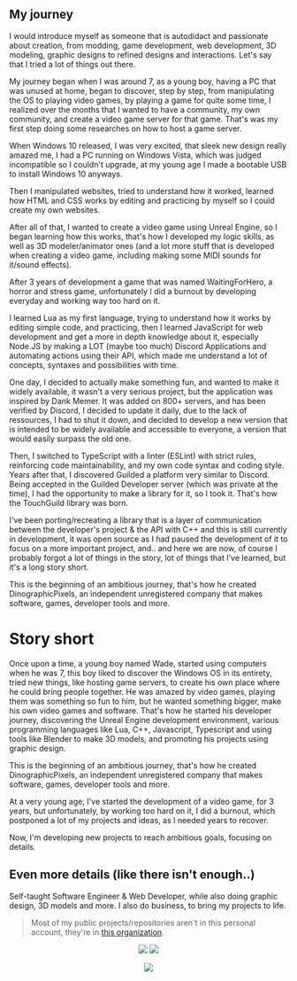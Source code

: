 ## My journey
I would introduce myself as someone that is autodidact and passionate about creation, from modding, game development, web development, 3D modeling, graphic designs to refined designs and interactions. Let's say that I tried a lot of things out there.

My journey began when I was around 7, as a young boy, having a PC that was unused at home, began to discover, step by step, from manipulating the OS to playing video games, by playing a game for quite some time, I realized over the months that I wanted to have a community, my own community, and create a video game server for that game. That's was my first step doing some researches on how to host a game server.

When Windows 10 released, I was very excited, that sleek new design really amazed me, I had a PC running on Windows Vista, which was judged incompatible so I couldn't upgrade, at my young age I made a bootable USB to install Windows 10 anyways.

Then I manipulated websites, tried to understand how it worked, learned how HTML and CSS works by editing and practicing by myself so I could create my own websites.

After all of that, I wanted to create a video game using Unreal Engine, so I began learning how this works, that's how I developed my logic skills, as well as 3D modeler/animator ones (and a lot more stuff that is developed when creating a video game, including making some MIDI sounds for it/sound effects).

After 3 years of development a game that was named WaitingForHero, a horror and stress game, unfortunately I did a burnout by developing everyday and working way too hard on it.

I learned Lua as my first language, trying to understand how it works by editing simple code, and practicing, then I learned JavaScript for web development and get a more in depth knowledge about it, especially Node.JS by making a LOT (maybe too much) Discord Applications and automating actions using their API, which made me understand a lot of concepts, syntaxes and possibilities with time.

One day, I decided to actually make something fun, and wanted to make it widely available, it wasn't a very serious project, but the application was inspired by Dank Memer. It was added on 800+ servers, and has been verified by Discord, I decided to update it daily, due to the lack of ressources, I had to shut it down, and decided to develop a new version that is intended to be widely available and accessible to everyone, a version that would easily surpass the old one.

Then, I switched to TypeScript with a linter (ESLint) with strict rules, reinforcing code maintainability, and my own code syntax and coding style. Years after that, I discovered Guilded a platform very similar to Discord. Being accepted in the Guilded Developer server (which was private at the time), I had the opportunity to make a library for it, so I took it. That's how the TouchGuild library was born.

I've been porting/recreating a library that is a layer of communication between the developer's project & the API with C++ and this is still currently in development, it was open source as I had paused the development of it to focus on a more important project, and.. and here we are now, of course I probably forgot a lot of things in the story, lot of things that I've learned, but it's a long story short.

This is the beginning of an ambitious journey, that's how he created DinographicPixels, an independent unregistered company that makes software, games, developer tools and more.

# Story short
Once upon a time, a young boy named Wade, started using computers when he was 7, this boy liked to discover the Windows OS in its entirety, tried new things, like hosting game servers, to create his own place where he could bring people together. He was amazed by video games, playing them was something so fun to him, but he wanted something bigger, make his own video games and software. That's how he started his developer journey, discovering the Unreal Engine development environment, various programming languages like Lua, C++, Javascript, Typescript and using tools like Blender to make 3D models, and promoting his projects using graphic design.

This is the beginning of an ambitious journey, that's how he created DinographicPixels, an independent unregistered company that makes software, games, developer tools and more.

At a very young age, I've started the development of a video game, for 3 years, but unfortunately, by working too hard on it, I did a burnout, which postponed a lot of my projects and ideas, as I needed years to recover.

Now, I'm developing new projects to reach ambitious goals, focusing on details.

## Even more details (like there isn't enough..)
Self-taught Software Engineer & Web Developer, while also doing graphic design, 3D models and more.
I also do business, to bring my projects to life.



> Most of my public projects/repositories aren't in this personal account, they're in [this organization](https://github.com/DinographicPixels).

<p align="center">
<img src="https://github-readme-stats.vercel.app/api?username=PakkoGraphic&count_private=true&show_icons=true&theme=tokyonight">

<img href="https://discord.com/users/387942462393417729" src="https://lanyard.cnrad.dev/api/387942462393417729">
</p>

<p align="center">
<img src="https://github-profile-trophy.vercel.app/?username=PakkoGraphic&theme=tokyonight">
</p>
